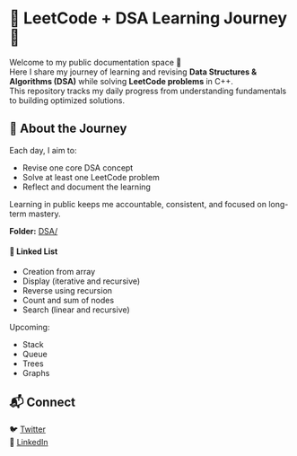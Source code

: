 # 🧠 LeetCode + DSA Learning Journey 🚀  

Welcome to my public documentation space 👋  
Here I share my journey of learning and revising **Data Structures & Algorithms (DSA)** while solving **LeetCode problems** in C++.  
This repository tracks my daily progress from understanding fundamentals to building optimized solutions.  

## 🌱 About the Journey  
Each day, I aim to:  
- Revise one core DSA concept  
- Solve at least one LeetCode problem  
- Reflect and document the learning  

Learning in public keeps me accountable, consistent, and focused on long-term mastery.  

**Folder:** [DSA/](DSA)  

#### 🔹 Linked List  
- Creation from array  
- Display (iterative and recursive)  
- Reverse using recursion  
- Count and sum of nodes  
- Search (linear and recursive)  

Upcoming:  
- Stack  
- Queue  
- Trees  
- Graphs  

## 📬 Connect  
🐦 [Twitter](https://x.com/SakshamA10)  
💼 [LinkedIn](https://www.linkedin.com/in/saksham-arora10/)
